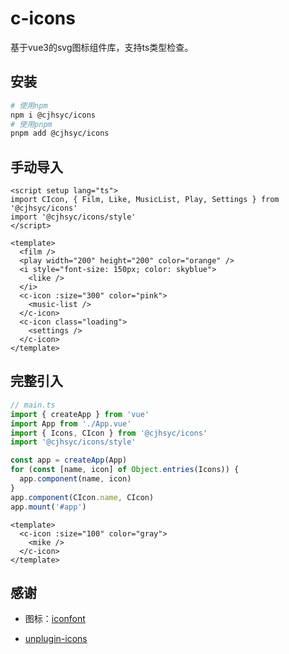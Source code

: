 # c-icons

基于vue3的svg图标组件库，支持ts类型检查。

## 安装

```bash
# 使用npm
npm i @cjhsyc/icons
# 使用pnpm
pnpm add @cjhsyc/icons
```

## 手动导入

```vue
<script setup lang="ts">
import CIcon, { Film, Like, MusicList, Play, Settings } from '@cjhsyc/icons'
import '@cjhsyc/icons/style'
</script>

<template>
  <film />
  <play width="200" height="200" color="orange" />
  <i style="font-size: 150px; color: skyblue">
    <like />
  </i>
  <c-icon :size="300" color="pink">
    <music-list />
  </c-icon>
  <c-icon class="loading">
    <settings />
  </c-icon>
</template>
```

## 完整引入

```typescript
// main.ts
import { createApp } from 'vue'
import App from './App.vue'
import { Icons, CIcon } from '@cjhsyc/icons'
import '@cjhsyc/icons/style'

const app = createApp(App)
for (const [name, icon] of Object.entries(Icons)) {
  app.component(name, icon)
}
app.component(CIcon.name, CIcon)
app.mount('#app')
```

```vue
<template>
  <c-icon :size="100" color="gray">
    <mike />
  </c-icon>
</template>
```

## 感谢

- 图标：[iconfont](https://www.iconfont.cn/collections/detail?cid=19171)

- [unplugin-icons](https://github.com/antfu/unplugin-icons)
